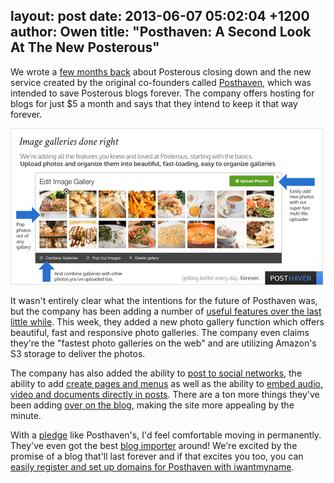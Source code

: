 layout: post
date: 2013-06-07 05:02:04 +1200
author: Owen
title: "Posthaven: A Second Look At The New Posterous"
----

We wrote a [few months back](https://iwantmyname.com/blog/2013/03/migrating-your-site-and-custom-domain-from-posterous-to-posthaven-made-easy.html) about Posterous closing down and the new service created by the original co-founders called [Posthaven](http://posthaven.com), which was intended to save Posterous blogs forever. The company offers hosting for blogs for just $5 a month and says that they intend to keep it that way forever.

![medium_image-galleries.png](/media/2013-06-07-medium_image-galleries-thumb-500x250-279.png)

It wasn't entirely clear what the intentions for the future of Posthaven was, but the company has been adding a number of [useful features over the last little while](http://blog.posthaven.com/posthaven-launches-fast-beautiful-image-galleries). This week, they added a new photo gallery function which offers beautiful, fast and responsive photo galleries. The company even claims they're the "fastest photo galleries on the web" and are utilizing Amazon's S3 storage to deliver the photos.

The company has also added the ability to [post to social networks](http://blog.posthaven.com/one-step-closer-to-posterous-parity-autopost-to-twitter-and-facebook), the ability to add [create pages and menus](http://blog.posthaven.com/new-features-pages-links-and-menus) as well as the ability to [embed audio, video and documents directly in posts](http://blog.posthaven.com/new-features-post-video-audio-and-documents). There are a ton more things they've been adding [over on the blog](http://blog.posthaven.com/), making the site more appealing by the minute.

With a [pledge](https://posthaven.com/our_pledge) like Posthaven's, I'd feel comfortable moving in permanently. They've even got the best [blog importer](http://blog.posthaven.com/the-posterous-migration-guide) around! We're excited by the promise of a blog that'll last forever and if that excites you too, you can [easily register and set up domains for Posthaven with iwantmyname](https://iwantmyname.com/services/blog-hosting/).
